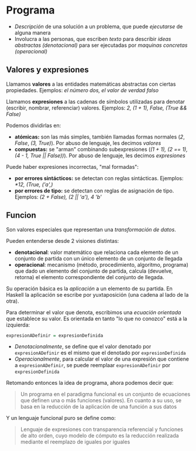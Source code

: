 # Programa
- _Descripción_ de una solución a un problema, que puede _ejecutarse_ de alguna manera
- Involucra a las personas, que escriben _texto_ para describir _ideas abstractas (denotacional)_ para ser ejecutadas por _maquinas concretas (operacional)_

## Valores y expresiones
Llamamos **valores** a las entidades matemáticas abstractas con ciertas propiedades. Ejemplos: _el número dos, el valor de verdad falso_

Llamamos **expresiones** a las cadenas de símbolos utilizadas para denotar (escribir, nombrar, referenciar) valores. Ejemplos: _2, (1 + 1), False, (True && False)_

Podemos dividirlas en:
- **atómicas:** son las más simples, también llamadas formas normales (_2_, _False_, _(3, True)_). Por abuso de lenguaje, les decimos _valores_
- **compuestas:** se "arman" combinando subexpresiones (_(1 + 1), (2 == 1), (4 - 1, True || False))_). Por abuso de lenguaje, les decimos _expresiones_

Puede haber expresiones incorrectas, "mal formadas":
- **por errores sintácticos:** se detectan con reglas sintácticas. Ejemplos: _*12, (True, ('a',)_
- **por errores de tipo:** se detectan con reglas de asignación de tipo. Ejemplos: _(2 + False), (2 || 'a'), 4 'b'_

## Funcion
Son valores especiales que representan una _transformación de datos_.

Pueden entenderse desde 2 visiones distintas:
- **denotacional**: valor matemático que relaciona cada elemento de un conjunto de partida con un único elemento de un conjunto de llegada
- **operacional**: mecanismo (método, procedimiento, algoritmo, programa) que dado un elemento del conjunto de partida, calcula (devuelve, retorna) el elemento correspondiente del conjunto de llegada.

Su operación básica es la _aplicación_ a un elemento de su partida. En Haskell la aplicación se escribe por yuxtaposición (una cadena al lado de la otra).

Para determinar el valor que denota, escribimos una _ecuación orientada_ que establece su valor. Es orientada en tanto "lo que no conozco" está a la izquierda:

```haskell
expresionADefinir = expresionDefinida
```

- _Denotacionalmente_, se define que el valor denotado por `expresionADefinir` es el mismo que el denotado por `expresionDefinida`
- _Operacionalmente_, para calcular el valor de una expresión que contiene a `expresionADefinir`, se puede reemplaar `expresionADefinir` por `expresionDefinida`

Retomando entonces la idea de programa, ahora podemos decir que:
> Un programa en el paradigma funcional es un conjunto de ecuaciones que definen una o más funciones (valores). En cuanto a su uso, se basa en la reducción de la aplicación de una función a sus datos

Y un lenguaje funcional puro se define como:
> Lenguaje de expresiones con transparencia referencial y funciones de alto orden, cuyo modelo de cómputo es la reducción realizada mediante el reemplazo de iguales por iguales